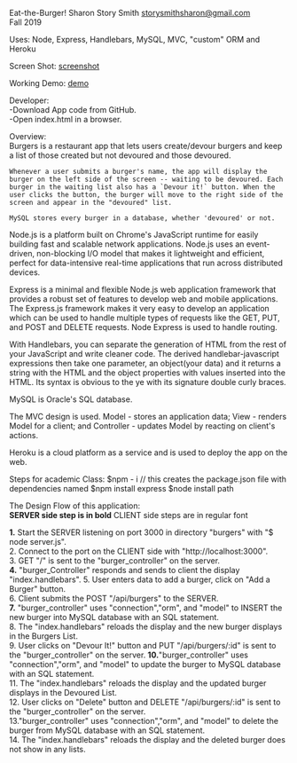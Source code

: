 Eat-the-Burger! Sharon Story Smith     storysmithsharon@gmail.com  
Fall 2019  

Uses: Node, Express, Handlebars, MySQL, MVC, "custom" ORM and Heroku  

Screen Shot:
    [screenshot](PrintScreen.jpg)  
    
Working Demo:
    [demo](https://mighty-castle-12131.herokuapp.com/)


Developer:   
    -Download App code from GitHub.  
    -Open index.html in a browser.  



Overview:  
    Burgers is a restaurant app that lets users create/devour burgers and keep a list of those created but not devoured and those devoured.  

    Whenever a user submits a burger's name, the app will display the burger on the left side of the screen -- waiting to be devoured. Each burger in the waiting list also has a `Devour it!` button. When the user clicks the button, the burger will move to the right side of the screen and appear in the "devoured" list.  

    MySQL stores every burger in a database, whether 'devoured' or not.  


Node.js is a platform built on Chrome's JavaScript runtime for easily building fast and scalable network applications. Node.js uses an event-driven, non-blocking I/O model that makes it lightweight and efficient, perfect for data-intensive real-time applications that run across distributed devices.

Express is a minimal and flexible Node.js web application framework that provides a robust set of features to develop web and mobile applications. The Express.js framework makes it very easy to develop an application which can be used to handle multiple types of requests like the GET, PUT, and POST and DELETE requests. Node Express is used to handle routing.

With Handlebars, you can separate the generation of HTML from the rest of your JavaScript and write cleaner code. The derived handlebar-javascript expressions then take one parameter, an object(your data) and it returns a string with the HTML and the object properties with values inserted into the HTML. Its syntax is obvious to the ye with its signature double curly braces.

MySQL is Oracle's SQL database.

The MVC design is used. Model - stores an application data; View - renders Model for a client; and Controller - updates Model by reacting on client's actions.

Heroku is a cloud platform as a service and is used to deploy the app on the web.

 

Steps for academic Class:
  $npm - i   // this creates the package.json file with dependencies named
  $npm install express 
  $node install path 


The Design Flow of this application:  
**SERVER side step is in bold**         CLIENT side steps are in regular font

  **1.** Start the SERVER listening on port 3000 in directory "burgers" with "$ node server.js".  
              2. Connect to the port on the CLIENT side with "http://localhost:3000".  
              3. GET "/" is sent to the "burger_controller" on the server.   
  **4.** "burger_Controller" responds and sends to client the display "index.handlebars".
              5. User enters data to add a burger, click on "Add a Burger" button.   
              6. Client submits the POST "/api/burgers" to the SERVER.  
  **7.** "burger_controller" uses "connection","orm", and "model" to INSERT the new
                 burger into MySQL database with an SQL statement.  
              8. The "index.handlebars" reloads the display and the new burger
                  displays in the Burgers List.   
              9. User clicks on "Devour It!" button and PUT "/api/burgers/:id" is
                 sent to the "burger_controller" on the server. 
  **10.**"burger_controller" uses "connection","orm", and "model" to update the
                burger to MySQL database with an SQL statement.      
              11. The "index.handlebars" reloads the display and the updated burger
                  displays in the Devoured List.    
              12. User clicks on "Delete" button and DELETE "/api/burgers/:id" is 
                  sent to the "burger_controller" on the server.    
              13."burger_controller" uses "connection","orm", and "model" to delete 
                  the burger from MySQL database with an SQL statement.   
              14. The "index.handlebars" reloads the display and the deleted burger
                  does not show in any lists.    
              
